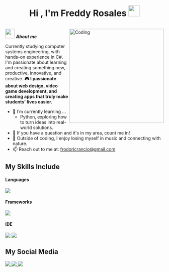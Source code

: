 <h1 align="center">Hi , I'm Freddy Rosales <img src="https://media.giphy.com/media/hvRJCLFzcasrR4ia7z/giphy.gif" width="35"></h1>
<p align="left"> <a href="https://twitter.com/" target="blank"><img src="https://img.shields.io/twitter/follow/?logo=twitter&style=for-the-badge" alt="" /></a> </p>


<img align="right" alt="Coding" width="300" src="https://i.pinimg.com/originals/81/17/8b/81178b47a8598f0c81c4799f2cdd4057.gif">

<img src="https://emoji.gg/assets/emoji/7333-parrotdance.gif" width="30px">&nbsp;***About me***

Currently studying computer systems engineering, with hands-on experience in C#. I'm passionate about learning and creating something new, productive, innovative, and creative.
**🎮 I passionate about web design, video game development, and creating apps that truly make students' lives easier.**
- 🌱 I’m currently learning ...
  - Python, exploring how to turn ideas into real-world solutions.
- 💬 If you have a question and it's in my area, count me in!
- 🌿 Outside of coding, I enjoy losing myself in music and connecting with nature.
- 📫 Reach out to me at: <a href="frodoricrancio@gmail.com">frodoricrancio@gmail.com</a>

## My Skills Include

<h4> Languages </h4>
<span> 
  <img src="https://img.shields.io/badge/c%23-%23239120.svg?style=for-the-badge&logo=csharp&logoColor=white">
</span>

<h4> Frameworks </h4>
<span>
  <img src="https://img.shields.io/badge/.NET-5C2D91?style=for-the-badge&logo=.net&logoColor=white">
</span>

<h4> IDE </h4>
<span>
<img src="https://img.shields.io/badge/Visual_Studio_Code-0078D4?style=for-the-badge&logo=visual%20studio%20code&logoColor=white">
<img src="https://img.shields.io/badge/Visual%20Studio-5C2D91.svg?style=for-the-badge&logo=visual-studio&logoColor=white">

</span>

## My Social Media
<a href= "https://www.facebook.com/freddy.rosales.mogollon?locale=es_LA">
  <img src="https://img.shields.io/badge/Facebook-%231877F2.svg?style=for-the-badge&logo=Facebook&logoColor=white">

<a href= "https://www.instagram.com/mapachito.exe/">
  <img src="https://img.shields.io/badge/Instagram-%23E4405F.svg?style=for-the-badge&logo=Instagram&logoColor=white">  
  
<a href= "https://open.spotify.com/user/31ccp3ppukjklfc4gqa7ybljhuju?si=a3412196928a4c3d">
  <img src="https://img.shields.io/badge/Spotify-1ED760?style=for-the-badge&logo=spotify&logoColor=white"> 


